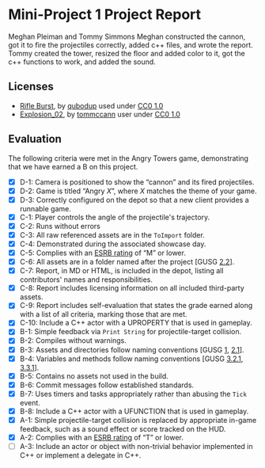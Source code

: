 # Mini-Project 1 Project Report
Meghan Pleiman and Tommy Simmons
Meghan constructed the cannon, got it to fire the projectiles correctly, added c++ files, and wrote the report.
Tommy created the tower, resized the floor and added color to it, got the c++ functions to work, and added the sound.

## Licenses 
- [Rifle Burst](https://freesound.org/s/482120/), by [qubodup](https://freesound.org/people/qubodup/sounds/482120/) used under [CC0 1.0](https://creativecommons.org/publicdomain/zero/1.0/)
- [Explosion_02](https://freesound.org/s/235968/), by [tommccann](https://freesound.org/people/tommccann/sounds/235968/) user under [CC0 1.0](http://creativecommons.org/publicdomain/zero/1.0/)

## Evaluation 
The following criteria were met in the Angry Towers game, demonstrating that we have earned a B on this project.

- [X] D-1: Camera is positioned to show the “cannon” and its fired projectiles.
- [X] D-2: Game is titled &ldquo;Angry <i>X</i>&rdquo;, where <i>X</i> matches the theme of your game.
- [X] D-3: Correctly configured on the depot so that a new client provides a runnable game.
- [X] C-1: Player controls the angle of the projectile's trajectory.
- [X] C-2: Runs without errors
- [X] C-3: All raw referenced assets are in the <code>ToImport</code> folder.
- [X] C-4: Demonstrated during the associated showcase day.
- [X] C-5: Complies with an <a href="http://www.esrb.org/ratings/">ESRB rating</a> of &ldquo;M&rdquo; or lower.
- [X] C-6: All assets are in a folder named after the project [GUSG&nbsp;<a href="https://github.com/Allar/ue4-style-guide#structure-top-level">2.2</a>].
- [X] C-7: Report, in MD or HTML, is included in the depot, listing all contributors' names and responsibilities.
- [X] C-8: Report includes licensing information on all included third-party assets.
- [X] C-9: Report includes self-evaluation that states the grade earned along with a list of all criteria, marking those that are met.
- [X] C-10: Include a C++ actor with a UPROPERTY that is used in gameplay.
- [X] B-1: Simple feedback via <code>Print String</code> for projectile-target collision.
- [X] B-2: Compiles without warnings.
- [X] B-3: Assets and directories follow naming conventions [GUSG&nbsp;<a href="https://github.com/Allar/ue4-style-guide#anc">1</a>, <a href="https://github.com/Allar/ue4-style-guide#21-folder-names-">2.1</a>].
- [X] B-4: Variables and methods follow naming conventions [GUSG&nbsp;<a href="https://github.com/Allar/ue4-style-guide#321-naming-">3.2.1</a>, <a href="https://github.com/Allar/ue4-style-guide#321-naming-">3.3.1</a>].
- [X] B-5: Contains no assets not used in the build.
- [X] B-6: Commit messages follow established standards.
- [X] B-7: Uses timers and tasks appropriately rather than abusing the <code>Tick</code> event.
- [X] B-8: Include a C++ actor with a UFUNCTION that is used in gameplay.
- [X] A-1: Simple projectile-target collision is replaced by appropriate in-game feedback, such as a sound effect or score tracked on the HUD.
- [X] A-2: Complies with an <a href="http://www.esrb.org/ratings/">ESRB rating</a> of &ldquo;T&rdquo; or lower.
- [ ] A-3: Include an actor or object with non-trivial behavior implemented in C++ or implement a delegate in C++.
